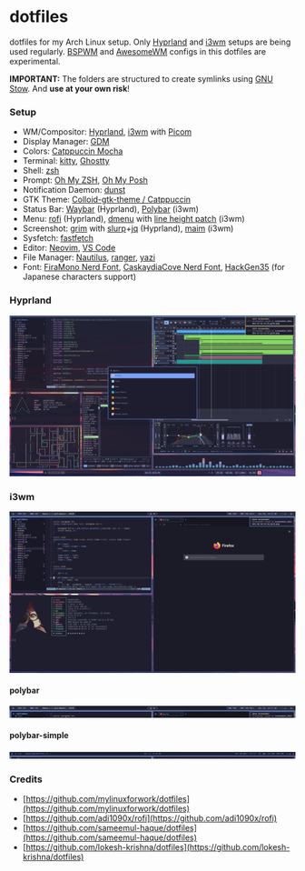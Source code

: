 # dotfiles

dotfiles for my Arch Linux setup. Only [Hyprland](https://hyprland.org/) and [i3wm](https://i3wm.org/) setups are being used regularly. [BSPWM](https://github.com/baskerville/bspwm) and [AwesomeWM](https://awesomewm.org/) configs in this dotfiles are experimental.

**IMPORTANT:** The folders are structured to create symlinks using [GNU Stow](https://www.gnu.org/software/stow/). And **use at your own risk**!

### Setup

- WM/Compositor: [Hyprland](https://hyprland.org/), [i3wm](https://i3wm.org/) with [Picom](https://picom.app/)
- Display Manager: [GDM](https://wiki.gnome.org/Projects/GDM)
- Colors: [Catppuccin Mocha](https://github.com/catppuccin/catppuccin)
- Terminal: [kitty](https://sw.kovidgoyal.net/kitty/), [Ghostty](https://ghostty.org)
- Shell: [zsh](https://www.zsh.org/)
- Prompt: [Oh My ZSH](https://ohmyz.sh/), [Oh My Posh](https://ohmyposh.dev/)
- Notification Daemon: [dunst](https://github.com/dunst-project/dunst)
- GTK Theme: [Colloid-gtk-theme / Catppuccin](https://github.com/vinceliuice/Colloid-gtk-theme)
- Status Bar: [Waybar](https://github.com/Alexays/Waybar) (Hyprland), [Polybar](https://github.com/polybar/polybar) (i3wm)
- Menu: [rofi](https://github.com/davatorium/rofi) (Hyprland), [dmenu](https://tools.suckless.org/dmenu/) with [line height patch](https://tools.suckless.org/dmenu/patches/line-height/) (i3wm)
- Screenshot: [grim](https://sr.ht/~emersion/grim/) with [slurp](https://github.com/emersion/slurp)+[jq](https://jqlang.org/) (Hyprland), [maim](https://github.com/naelstrof/maim) (i3wm)
- Sysfetch: [fastfetch](https://github.com/fastfetch-cli/fastfetch)
- Editor: [Neovim](https://neovim.io/), [VS Code](https://code.visualstudio.com/)
- File Manager: [Nautilus](https://apps.gnome.org/Nautilus/), [ranger](https://github.com/ranger/ranger), [yazi](https://github.com/sxyazi/yazi)
- Font: [FiraMono Nerd Font](https://www.nerdfonts.com/font-downloads), [CaskaydiaCove Nerd Font](https://www.nerdfonts.com/font-downloads), [HackGen35](https://github.com/yuru7/HackGen) (for Japanese characters support)

### Hyprland

![Hyprland Screenshot](https://raw.githubusercontent.com/moonbrooke/dotfiles/refs/heads/main/.github/images/hyprland.png)

### i3wm

![i3 Screenshot](https://raw.githubusercontent.com/moonbrooke/dotfiles/refs/heads/main/.github/images/i3wm.png)

#### polybar

![polybar](https://raw.githubusercontent.com/moonbrooke/dotfiles/refs/heads/main/.github/images/polybar.png)

#### polybar-simple

![polybar-simple](https://raw.githubusercontent.com/moonbrooke/dotfiles/refs/heads/main/.github/images/polybar-simple.png)

### Credits

- [https://github.com/mylinuxforwork/dotfiles](https://github.com/mylinuxforwork/dotfiles)
- [https://github.com/adi1090x/rofi](https://github.com/adi1090x/rofi)
- [https://github.com/sameemul-haque/dotfiles](https://github.com/sameemul-haque/dotfiles)
- [https://github.com/lokesh-krishna/dotfiles](https://github.com/lokesh-krishna/dotfiles)
